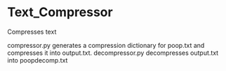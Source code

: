 # Text_Compressor
Compresses text

compressor.py generates a compression dictionary for poop.txt and compresses it into output.txt. decompressor.py decompresses output.txt into poopdecomp.txt
